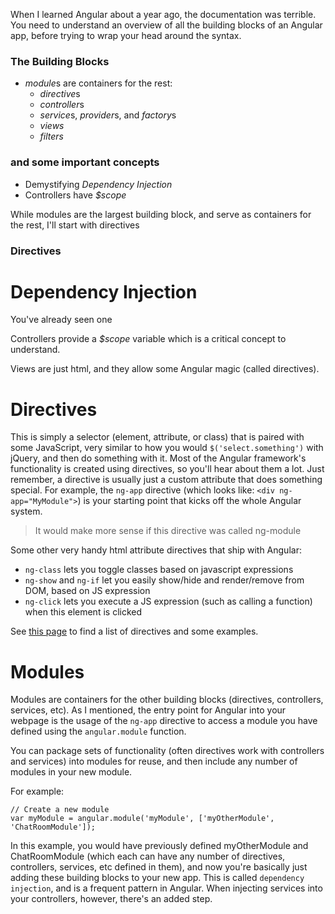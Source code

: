 When I learned Angular about a year ago, the documentation was terrible.  You need to understand an overview of all the building blocks of an Angular app, before trying to wrap your head around the syntax.

### The Building Blocks
- *module*s are containers for the rest:
  - *directive*s
  - *controller*s
  - *service*s, *provider*s, and *factory*s
  - *views*
  - *filters*

### and some important concepts
- Demystifying *Dependency Injection*
- Controllers have *$scope*

While modules are the largest building block, and serve as containers for the rest, I'll start with directives 

### Directives


# Dependency Injection



You've already seen one 

Controllers provide a *$scope* variable which is a critical concept to understand.

Views are just html, and they allow some Angular magic (called directives).



# Directives

This is simply a selector (element, attribute, or class) that is paired with some JavaScript, very similar to how you would `$('select.something')` with jQuery, and then do something with it.  Most of the Angular framework's functionality is created using directives, so you'll hear about them a lot.  Just remember, a directive is usually just a custom attribute that does something special.  For example, the `ng-app` directive (which looks like:  `<div ng-app="MyModule">`) is your starting point that kicks off the whole Angular system.

> It would make more sense if this directive was called ng-module

Some other very handy html attribute directives that ship with Angular:
- `ng-class` lets you toggle classes based on javascript expressions
- `ng-show` and `ng-if` let you easily show/hide and render/remove from DOM, based on JS expression
- `ng-click` lets you execute a JS expression (such as calling a function) when this element is clicked

See [this page](https://docs.angularjs.org/api) to find a list of directives and some examples.

# Modules

Modules are containers for the other building blocks (directives, controllers, services, etc).  As I mentioned, the entry point for Angular into your webpage is the usage of the `ng-app` directive to access a module you have defined using the `angular.module` function. 

You can package sets of functionality (often directives work with controllers and services) into modules for reuse, and then include any number of modules in your new module. 

For example:

```
// Create a new module
var myModule = angular.module('myModule', ['myOtherModule', 'ChatRoomModule']);
```

In this example, you would have previously defined myOtherModule and ChatRoomModule (which each can have any number of directives, controllers, services, etc defined in them), and now you're basically just adding these building blocks to your new app.  This is called `dependency injection`, and is a frequent pattern in Angular.  When injecting services into your controllers, however, there's an added step.


